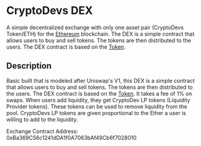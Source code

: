 # CryptoDevs DEX
A simple decentralized exchange with only one asset pair (CryptoDevs Token/ETH) for the [Ethereum](https://www.ethereum.org/) blockchain. The DEX is a simple contract that allows users to buy and sell tokens. The tokens are then distributed to the users. The DEX contract is based on the [Token]().

## Description
Basic built that is modeled after Uniswap's V1, this DEX is a simple contract that allows users to buy and sell tokens. The tokens are then distributed to the users. The DEX contract is based on the [Token]().
It takes a fee of 1% on swaps. When users add liquidity, they get CryptoDev LP tokens (Liquidity Provider tokens). These tokens can be used to remove liquidity from the pool.
CryptoDevs LP tokens are given proportional to the Ether a user is willing to add to the liquidity.


Exchange Contract Address: 0xBa369C56c1241dDA1f0A7063bAf49Cb6f7028010
